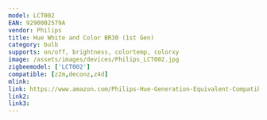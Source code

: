```yaml
---
model: LCT002
EAN: 9290002579A
vendor: Philips
title: Hue White and Color BR30 (1st Gen)
category: bulb
supports: on/off, brightness, colortemp, colorxy
image: /assets/images/devices/Philips_LCT002.jpg
zigbeemodel: ['LCT002']
compatible: [z2m,deconz,z4d]
mlink: 
link: https://www.amazon.com/Philips-Hue-Generation-Equivalent-Compatible/dp/B00HNLQQ7K
link2: 
link3: 
---
```

